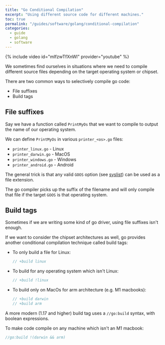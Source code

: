 ```yaml
---
title: "Go Conditional Compilation"
excerpt: "Using different source code for different machines."
toc: true
permalink: "/guides/software/golang/conditional-compilation"
categories:
  - guide
  - golang
  - software
---
```


{% include video id="mIfzwTfXnWI" provider="youtube" %}

We sometimes find ourselves in situations where we need to compile different source files depending on the target operating system or chipset.

There are two common ways to selectively compile go code:
* File suffixes
* Build tags

## File suffixes

Say we have a function called `PrintMyOs` that we want to compile to output the name of our operating system.

We can define `PrintMyOs` in various `printer_<os>.go` files:
* `printer_linux.go` - Linux
* `printer_darwin.go` - MacOS
* `printer_windows.go` - Windows
* `printer_android.go` - Android

The general trick is that any valid `GOOS` option (see [syslist](https://github.com/golang/go/blob/master/src/go/build/syslist.go)) can be used as a file extension.

The go compiler picks up the suffix of the filename and will only compile that file if the target `GOOS` is that operating system.

## Build tags

Sometimes if we are writing some kind of go driver, using file suffixes isn't enough. 

If we want to consider the chipset architectures as well, go provides another conditional compilation technique called build tags:
* To only build a file for Linux:
  ```go
  // +build linux
  ```
* To build for any operating system which isn't Linux:
  ```go
  // +build !linux
  ```
* To build only on MacOs for arm architecture (e.g. M1 macbooks):
  ```go
  // +build darwin
  // +build arm
  ```

A more modern (1.17 and higher) build tag uses a `//go:build` syntax, with boolean expressions.

To make code compile on any machine which isn't an M1 macbook:
```go
//go:build !(darwin && arm)
```
